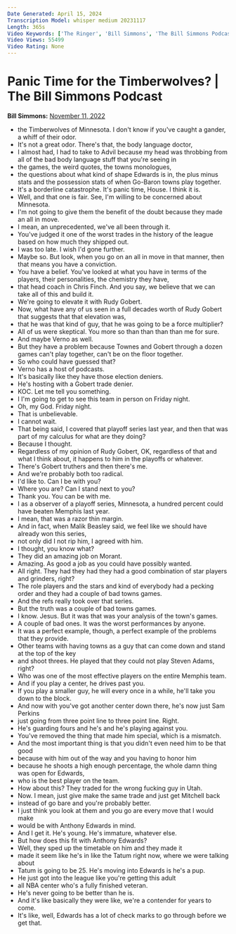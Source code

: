 ```yaml
---
Date Generated: April 15, 2024
Transcription Model: whisper medium 20231117
Length: 365s
Video Keywords: ['The Ringer', 'Bill Simmons', 'The Bill Simmons Podcast', 'Bill Simmons Podcast', 'NBA Podcast', 'Basketball Podcast', 'NBA Show', 'Basketball Show', 'Bill Simmons Show', 'Anthony Edwards', 'Karl-Anthony Towns', 'Rudy Gobert', 'Minnesota Timberwolves', 'Timberwolves Basketball', 'Timberwolves NBA', 'Minnesota Basketball', "D'Angelo Russell", 'Chris Vernon', 'Joe House']
Video Views: 55499
Video Rating: None
---
```


# Panic Time for the Timberwolves? | The Bill Simmons Podcast
**Bill Simmons:** [November 11, 2022](https://www.youtube.com/watch?v=7zVjjnhZrAA)
*  the Timberwolves of Minnesota. I don't know if you've caught a gander, a whiff of their odor.
*  It's not a great odor. There's that, the body language doctor,
*  I almost had, I had to take to Advil because my head was throbbing from all of the bad body language stuff that you're seeing in
*  the games, the weird quotes, the towns monologues,
*  the questions about what kind of shape Edwards is in, the plus minus stats and the possession stats of when Go-Baron towns play together.
*  It's a borderline catastrophe. It's panic time, House. I think it is.
*  Well, and that one is fair. See, I'm willing to be concerned about Minnesota.
*  I'm not going to give them the benefit of the doubt because they made an all in move.
*  I mean, an unprecedented, we've all been through it.
*  You've judged it one of the worst trades in the history of the league based on how much they shipped out.
*  I was too late. I wish I'd gone further.
*  Maybe so. But look, when you go on an all in move in that manner, then that means you have a conviction.
*  You have a belief. You've looked at what you have in terms of the players, their personalities, the chemistry they have,
*  that head coach in Chris Finch. And you say, we believe that we can take all of this and build it.
*  We're going to elevate it with Rudy Gobert.
*  Now, what have any of us seen in a full decades worth of Rudy Gobert that suggests that that elevation was,
*  that he was that kind of guy, that he was going to be a force multiplier?
*  All of us were skeptical. You more so than than than than me for sure.
*  And maybe Verno as well.
*  But they have a problem because Townes and Gobert through a dozen games can't play together, can't be on the floor together.
*  So who could have guessed that?
*  Verno has a host of podcasts.
*  It's basically like they have those election deniers.
*  He's hosting with a Gobert trade denier.
*  KOC. Let me tell you something.
*  I I'm going to get to see this team in person on Friday night.
*  Oh, my God. Friday night.
*  That is unbelievable.
*  I cannot wait.
*  That being said, I covered that playoff series last year, and then that was part of my calculus for what are they doing?
*  Because I thought.
*  Regardless of my opinion of Rudy Gobert, OK, regardless of that and what I think about, it happens to him in the playoffs or whatever.
*  There's Gobert truthers and then there's me.
*  And we're probably both too radical.
*  I'd like to. Can I be with you?
*  Where you are? Can I stand next to you?
*  Thank you. You can be with me.
*  I as a observer of a playoff series, Minnesota, a hundred percent could have beaten Memphis last year.
*  I mean, that was a razor thin margin.
*  And in fact, when Malik Beasley said, we feel like we should have already won this series,
*  not only did I not rip him, I agreed with him.
*  I thought, you know what?
*  They did an amazing job on Morant.
*  Amazing. As good a job as you could have possibly wanted.
*  All right. They had they had they had a good combination of star players and grinders, right?
*  The role players and the stars and kind of everybody had a pecking order and they had a couple of bad towns games.
*  And the refs really took over that series.
*  But the truth was a couple of bad towns games.
*  I know. Jesus. But it was that was your analysis of the town's games.
*  A couple of bad ones. It was the worst performances by anyone.
*  It was a perfect example, though, a perfect example of the problems that they provide.
*  Other teams with having towns as a guy that can come down and stand at the top of the key
*  and shoot threes. He played that they could not play Steven Adams, right?
*  Who was one of the most effective players on the entire Memphis team.
*  And if you play a center, he drives past you.
*  If you play a smaller guy, he will every once in a while, he'll take you down to the block.
*  And now with you've got another center down there, he's now just Sam Perkins
*  just going from three point line to three point line. Right.
*  He's guarding fours and he's and he's playing against you.
*  You've removed the thing that made him special, which is a mismatch.
*  And the most important thing is that you didn't even need him to be that good
*  because with him out of the way and you having to honor him
*  because he shoots a high enough percentage, the whole damn thing was open for Edwards,
*  who is the best player on the team.
*  How about this? They traded for the wrong fucking guy in Utah.
*  Now. I mean, just give make the same trade and just get Mitchell back
*  instead of go bare and you're probably better.
*  I just think you look at them and you go are every move that I would make
*  would be with Anthony Edwards in mind.
*  And I get it. He's young. He's immature, whatever else.
*  But how does this fit with Anthony Edwards?
*  Well, they sped up the timetable on him and they made it
*  made it seem like he's in like the Tatum right now, where we were talking about
*  Tatum is going to be 25. He's moving into Edwards is he's a pup.
*  He just got into the league like you're getting this adult
*  all NBA center who's a fully finished veteran.
*  He's never going to be better than he is.
*  And it's like basically they were like, we're a contender for years to come.
*  It's like, well, Edwards has a lot of check marks to go through before we get that.
